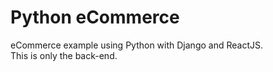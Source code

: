 # Python eCommerce

eCommerce example using Python with Django and ReactJS.<br>
This is only the back-end.
